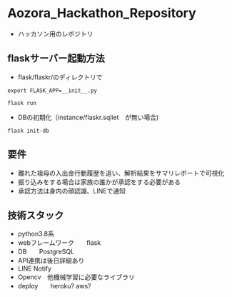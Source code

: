 # Aozora_Hackathon_Repository
- ハッカソン用のレポジトリ
## flaskサーバー起動方法
- flask/flaskr/のディレクトリで
```
export FLASK_APP=__init__.py
```
```
flask run
```
- DBの初期化（instance/flaskr.sqliet　が無い場合)
```
flask init-db
```

## 要件
- 離れた祖母の入出金行動履歴を追い、解析結果をサマリレポートで可視化
- 振り込みをする場合は家族の誰かが承認をする必要がある
- 承認方法は身内の顔認識、LINEで通知
## 技術スタック
- python3.8系
- webフレームワーク　　flask
- DB　　PostgreSQL
- API連携は後日詳細あり
- LINE Notify
- Opencv　他機械学習に必要なライブラリ
- deploy　　heroku? aws?
